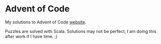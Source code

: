 # Advent of Code  

My solutions to Advent of Code [website](https://adventofcode.com/).

Puzzles are solved with Scala. Solutions may not be perfect, I am doing this after work if I have time. ;) 

